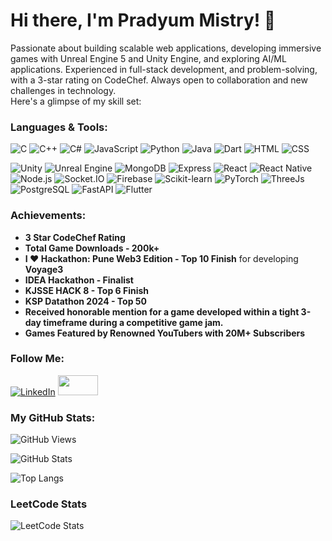 # Hi there, I'm Pradyum Mistry! 👋

Passionate about building scalable web applications, developing immersive games with Unreal Engine 5 and Unity Engine, and exploring AI/ML applications. Experienced in full-stack development, and problem-solving, with a 3-star rating on CodeChef. Always open to collaboration and new challenges in technology.  
Here's a glimpse of my skill set:

### Languages & Tools:

![C](https://img.shields.io/badge/-C-00599C?style=for-the-badge&logo=c)
![C++](https://img.shields.io/badge/-C++-00599C?style=for-the-badge&logo=c%2B%2B)
![C#](https://img.shields.io/badge/-C%23-239120?style=for-the-badge&logo=c-sharp)
![JavaScript](https://img.shields.io/badge/-JavaScript-F7DF1E?style=for-the-badge&logo=javascript)
![Python](https://img.shields.io/badge/-Python-3776AB?style=for-the-badge&logo=python)
![Java](https://img.shields.io/badge/Java-ED8B00?style=for-the-badge&logo=java&logoColor=white)
![Dart](https://img.shields.io/badge/-Dart-0175C2?style=for-the-badge&logo=dart)
![HTML](https://img.shields.io/badge/-HTML-E34F26?style=for-the-badge&logo=html5)
![CSS](https://img.shields.io/badge/-CSS-1572B6?style=for-the-badge&logo=css3)

![Unity](https://img.shields.io/badge/-Unity-000000?style=for-the-badge&logo=unity)  ![Unreal Engine](https://img.shields.io/badge/-Unreal%20Engine-313131?style=for-the-badge&logo=unreal-engine)  ![MongoDB](https://img.shields.io/badge/-MongoDB-47A248?style=for-the-badge&logo=mongodb&logoColor=white)  ![Express](https://img.shields.io/badge/-Express-000000?style=for-the-badge&logo=express)  ![React](https://img.shields.io/badge/-React-61DAFB?style=for-the-badge&logo=react)  ![React Native](https://img.shields.io/badge/-React%20Native-61DAFB?style=for-the-badge&logo=react&logoColor=white)  ![Node.js](https://img.shields.io/badge/-Node.js-339933?style=for-the-badge&logo=node.js&logoColor=white)  ![Socket.IO](https://img.shields.io/badge/-Socket.IO-010101?style=for-the-badge&logo=socket.io)  ![Firebase](https://img.shields.io/badge/-Firebase-FFCA28?style=for-the-badge&logo=firebase)  ![Scikit-learn](https://img.shields.io/badge/Scikit--learn-F7931E?style=for-the-badge&logo=scikit-learn&logoColor=white)  ![PyTorch](https://img.shields.io/badge/PyTorch-EE4C2C?style=for-the-badge&logo=pytorch&logoColor=white)  ![ThreeJs](https://img.shields.io/badge/Three.js-000000?style=for-the-badge&logo=three.js&logoColor=white)  ![PostgreSQL](https://img.shields.io/badge/PostgreSQL-336791?style=for-the-badge&logo=postgresql&logoColor=white)  ![FastAPI](https://img.shields.io/badge/FastAPI-009688?style=for-the-badge&logo=fastapi&logoColor=white) ![Flutter](https://img.shields.io/badge/-Flutter-02569B?style=for-the-badge&logo=flutter)

### Achievements:
- **3 Star CodeChef Rating**
- **Total Game Downloads - 200k+**
- **I ❤️ Hackathon: Pune Web3 Edition - Top 10 Finish** for developing **Voyage3**
- **IDEA Hackathon - Finalist**
- **KJSSE HACK 8 - Top 6 Finish**
- **KSP Datathon 2024 - Top 50**
- **Received honorable mention for a game developed within a tight 3-day timeframe during a competitive game jam.**
- **Games Featured by Renowned YouTubers with 20M+ Subscribers**

### Follow Me:

[![LinkedIn](https://img.shields.io/badge/-LinkedIn-0077B5?style=for-the-badge&logo=linkedin)](https://www.linkedin.com/in/pradyum-mistry/)
<a href="https://altf4-games.itch.io/" target="_blank"><img src="https://static.itch.io/images/logo-white-new.svg" width="64" height="32"></a>

### My GitHub Stats:

![GitHub Views](https://komarev.com/ghpvc/?username=altf4-games)

![GitHub Stats](https://github-readme-stats.vercel.app/api?username=AltF4-Games&show_icons=true&theme=radical)

![Top Langs](https://github-readme-stats.vercel.app/api/top-langs/?username=AltF4-Games&layout=compact&theme=radical)

### LeetCode Stats

![LeetCode Stats](https://leetcard.jacoblin.cool/pradyum_mistry?theme=dark&font=Varela&ext=contest)
